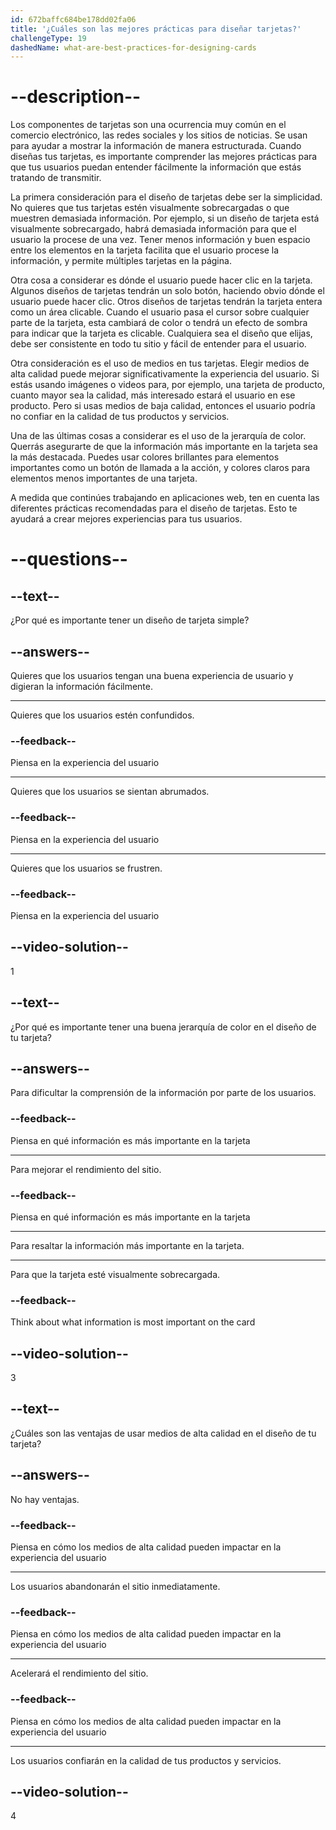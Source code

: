 ```yaml
---
id: 672baffc684be178dd02fa06
title: '¿Cuáles son las mejores prácticas para diseñar tarjetas?'
challengeType: 19
dashedName: what-are-best-practices-for-designing-cards
---
```


# --description--

Los componentes de tarjetas son una ocurrencia muy común en el comercio electrónico, las redes sociales y los sitios de noticias. Se usan para ayudar a mostrar la información de manera estructurada. Cuando diseñas tus tarjetas, es importante comprender las mejores prácticas para que tus usuarios puedan entender fácilmente la información que estás tratando de transmitir.

La primera consideración para el diseño de tarjetas debe ser la simplicidad. No quieres que tus tarjetas estén visualmente sobrecargadas o que muestren demasiada información. Por ejemplo, si un diseño de tarjeta está visualmente sobrecargado, habrá demasiada información para que el usuario la procese de una vez. Tener menos información y buen espacio entre los elementos en la tarjeta facilita que el usuario procese la información, y permite múltiples tarjetas en la página.

Otra cosa a considerar es dónde el usuario puede hacer clic en la tarjeta. Algunos diseños de tarjetas tendrán un solo botón, haciendo obvio dónde el usuario puede hacer clic. Otros diseños de tarjetas tendrán la tarjeta entera como un área clicable. Cuando el usuario pasa el cursor sobre cualquier parte de la tarjeta, esta cambiará de color o tendrá un efecto de sombra para indicar que la tarjeta es clicable. Cualquiera sea el diseño que elijas, debe ser consistente en todo tu sitio y fácil de entender para el usuario.

Otra consideración es el uso de medios en tus tarjetas. Elegir medios de alta calidad puede mejorar significativamente la experiencia del usuario. Si estás usando imágenes o videos para, por ejemplo, una tarjeta de producto, cuanto mayor sea la calidad, más interesado estará el usuario en ese producto. Pero si usas medios de baja calidad, entonces el usuario podría no confiar en la calidad de tus productos y servicios.

Una de las últimas cosas a considerar es el uso de la jerarquía de color. Querrás asegurarte de que la información más importante en la tarjeta sea la más destacada. Puedes usar colores brillantes para elementos importantes como un botón de llamada a la acción, y colores claros para elementos menos importantes de una tarjeta.

A medida que continúes trabajando en aplicaciones web, ten en cuenta las diferentes prácticas recomendadas para el diseño de tarjetas. Esto te ayudará a crear mejores experiencias para tus usuarios.

# --questions--

## --text--

¿Por qué es importante tener un diseño de tarjeta simple?

## --answers--

Quieres que los usuarios tengan una buena experiencia de usuario y digieran la información fácilmente.

---

Quieres que los usuarios estén confundidos.

### --feedback--

Piensa en la experiencia del usuario

---

Quieres que los usuarios se sientan abrumados.

### --feedback--

Piensa en la experiencia del usuario

---

Quieres que los usuarios se frustren.

### --feedback--

Piensa en la experiencia del usuario

## --video-solution--

1

## --text--

¿Por qué es importante tener una buena jerarquía de color en el diseño de tu tarjeta?

## --answers--

Para dificultar la comprensión de la información por parte de los usuarios.

### --feedback--

Piensa en qué información es más importante en la tarjeta

---

Para mejorar el rendimiento del sitio.

### --feedback--

Piensa en qué información es más importante en la tarjeta

---

Para resaltar la información más importante en la tarjeta.

---

Para que la tarjeta esté visualmente sobrecargada.

### --feedback--

Think about what information is most important on the card

## --video-solution--

3

## --text--

¿Cuáles son las ventajas de usar medios de alta calidad en el diseño de tu tarjeta?

## --answers--

No hay ventajas.

### --feedback--

Piensa en cómo los medios de alta calidad pueden impactar en la experiencia del usuario

---

Los usuarios abandonarán el sitio inmediatamente.

### --feedback--

Piensa en cómo los medios de alta calidad pueden impactar en la experiencia del usuario

---

Acelerará el rendimiento del sitio.

### --feedback--

Piensa en cómo los medios de alta calidad pueden impactar en la experiencia del usuario

---

Los usuarios confiarán en la calidad de tus productos y servicios.

## --video-solution--

4
